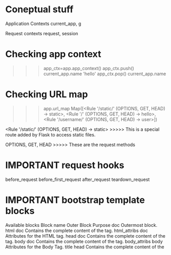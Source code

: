 # Coneptual stuff

Application Contexts
current_app, g

Request contexts
request, session


# Checking app context

>>> app_ctx=app.app_context()
>>> app_ctx.push()
>>> current_app.name
'hello'
>>> app_ctx.pop()
>>> current_app.name


# Checking URL map

>>> app.url_map
Map([<Rule '/static/<filename>' (OPTIONS, GET, HEAD) -> static>,
 	<Rule '/' (OPTIONS, GET, HEAD) -> hello>,
 	<Rule '/username/<user>' (OPTIONS, GET, HEAD) -> user>])	



<Rule '/static/<filename>' (OPTIONS, GET, HEAD) -> static> >>>>> This is a special route added by Flask to access static files.

OPTIONS, GET, HEAD   >>>>> These are the request methods


# IMPORTANT request hooks

before_request 
before_first_request
after_request
teardown_request


# IMPORTANT bootstrap template blocks

Available blocks
Block name	Outer Block	Purpose
doc	 	Outermost block.
html	doc	Contains the complete content of the <html> tag.
html_attribs	doc	Attributes for the HTML tag.
head	doc	Contains the complete content of the <head> tag.
body	doc	Contains the complete content of the <body> tag.
body_attribs	body	Attributes for the Body Tag.
title	head	Contains the complete content of the <title> tag.
styles	head	Contains all CSS style <link> tags inside head.
metas	head	Contains all <meta> tags inside head.
navbar	body	An empty block directly above content.
content	body	Convenience block inside the body. Put stuff here.
scripts	body	Contains all <script> tags at the end of the body.

ref # https://pythonhosted.org/Flask-Bootstrap/basic-usage.html#available-blocks


***** IMP ******
the super() function when called inside a block then it overrides the inherited 
content with the html pages own content
